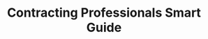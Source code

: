 ---
title: "Contracting Professionals Smart Guide"
description: "The Contracting Professionals Smart Guide is organized into two sections: Contract Formation and Contract Administration. The tables below link to the Activities and their corresponding flow charts."
url-link: "https://www.fai.gov/tools/contracting-professionals-smart-guide"
type: "HTML"
gov-only: "false"
is-external: "true"
publication-date: "January 01, 2023"
reading-time: "45"
resource-type: "Tool"
filter: "acquisition-best-practices"
audience: "contracts-acquisitions"
branded-offerings: "it-buyers-training-support "
---
